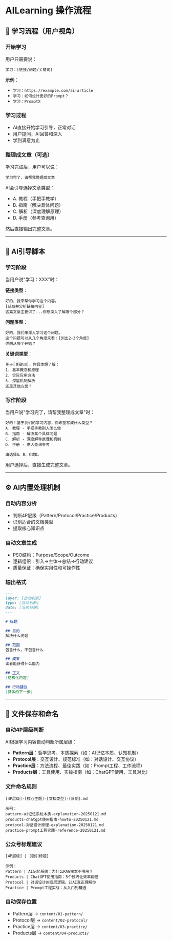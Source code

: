 # AILearning 操作流程

## 🎯 学习流程（用户视角）

### 开始学习
用户只需要说：
```
学习：[链接/问题/关键词]
```

**示例**：
- `学习：https://example.com/ai-article`
- `学习：如何设计更好的Prompt？`
- `学习：PromptX`

### 学习过程
- AI直接开始学习引导，正常对话
- 用户提问，AI回答和深入
- 学到满意为止

### 整理成文章（可选）
学习完成后，用户可以说：
```
学习完了，请帮我整理成文章
```

AI会引导选择文章类型：
- A. 教程（手把手教学）
- B. 指南（解决具体问题）  
- C. 解析（深度理解原理）
- D. 手册（参考查询用）

然后直接输出完整文章。

---

## 🤖 AI引导脚本

### 学习阶段
当用户说"学习：XXX"时：

**链接类型**：
```
好的，我来帮你学习这个内容。
[获取并分析链接内容]
这篇文章主要讲了...你想深入了解哪个部分？
```

**问题类型**：
```
好的，我们来深入学习这个问题。
这个问题可以从几个角度来看：[列出2-3个角度]
你想从哪个开始？
```

**关键词类型**：
```
关于[关键词]，你具体想了解：
1. 基本概念和原理
2. 实际应用方法
3. 深层机制解析
还是其他方面？
```

### 写作阶段  
当用户说"学习完了，请帮我整理成文章"时：

```
好的！基于我们的学习内容，你希望写成什么类型？
A. 教程 - 手把手教别人怎么做
B. 指南 - 解决某个具体问题
C. 解析 - 深度解释原理和机制  
D. 手册 - 供人查询参考

请选择A、B、C或D。
```

用户选择后，直接生成完整文章。

---

## ⚙️ AI内置处理机制

### 自动内容分析
- 判断4P层级（Pattern/Protocol/Practice/Products）
- 识别适合的文档类型
- 提取核心知识点

### 自动文章生成
- PSO结构：Purpose/Scope/Outcome
- 逻辑组织：引入→主体→总结→行动建议
- 质量保证：确保实用性和可操作性

### 输出格式
```markdown
---
layer: [自动判断]
type: [自动判断]  
date: [当前日期]
---

# 标题

## 目的
解决什么问题

## 范围
包含什么，不包含什么

## 成果  
读者能获得什么能力

## 正文
[结构化内容]

## 行动建议
[具体的下一步]
```

---

## 📁 文件保存和命名

### 自动4P层级判断
AI根据学习内容自动判断所属层级：
- **Pattern层**：哲学思考、本质探索（如：AI记忆本质、认知机制）
- **Protocol层**：交互设计、规范标准（如：对话设计、交互协议）
- **Practice层**：方法流程、最佳实践（如：Prompt工程、工作流程）
- **Products层**：工具使用、实操指南（如：ChatGPT使用、工具对比）

### 文件命名规则
```
[4P层级]-[核心主题]-[文档类型]-[日期].md

示例：
pattern-ai记忆系统本质-explanation-20250121.md
products-chatgpt使用指南-howto-20250121.md
protocol-对话设计原理-explanation-20250121.md
practice-prompt工程实践-reference-20250121.md
```

### 公众号标题建议
```
[4P层级] | [吸引标题]

示例：
Pattern | AI记忆系统：为什么RAG根本不够用？
Products | ChatGPT使用指南：5个技巧让效率翻倍
Protocol | 对话设计的底层逻辑，让AI真正理解你
Practice | Prompt工程实战：从入门到精通
```

### 自动保存位置
- Pattern层 → `content/01-pattern/`
- Protocol层 → `content/02-protocol/`
- Practice层 → `content/03-practice/`
- Products层 → `content/04-products/`
